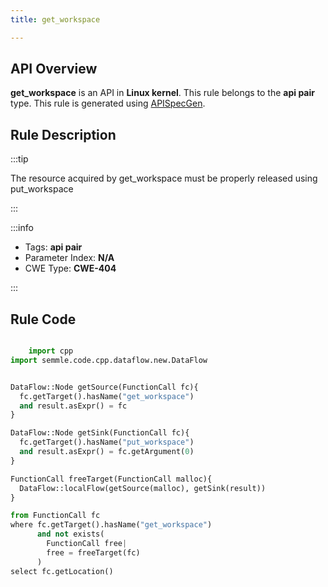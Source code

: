 ```yaml
---
title: get_workspace

---
```



## API Overview
**get_workspace** is an API in **Linux kernel**. This rule belongs to the **api pair** type. This rule is generated using [APISpecGen](../../tools/APISpecGen).
## Rule Description

:::tip

The resource acquired by get_workspace must be properly released using put_workspace

:::

:::info

- Tags: **api pair**
- Parameter Index: **N/A**
- CWE Type: **CWE-404**

:::

## Rule Code
```python

    import cpp
import semmle.code.cpp.dataflow.new.DataFlow


DataFlow::Node getSource(FunctionCall fc){
  fc.getTarget().hasName("get_workspace")
  and result.asExpr() = fc
}

DataFlow::Node getSink(FunctionCall fc){
  fc.getTarget().hasName("put_workspace")
  and result.asExpr() = fc.getArgument(0)
}

FunctionCall freeTarget(FunctionCall malloc){
  DataFlow::localFlow(getSource(malloc), getSink(result))
}

from FunctionCall fc
where fc.getTarget().hasName("get_workspace")
      and not exists(
        FunctionCall free| 
        free = freeTarget(fc)
      )
select fc.getLocation()

    
```